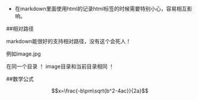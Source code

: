 <script type="text/javascript" src="http://cdn.mathjax.org/mathjax/latest/MathJax.js?config=default"></script>

* 在markdown里面使用html的记录html标签的时候需要特别小心，容易相互影响。



##相对路径

markdown能很好的支持相对路径，没有这个会死人！

例如image.jpg

在同一个目录 ！[](image.jpg)
image目录和当前目录相同  ！[](image/image.jpg)


##数学公式


$$x=\frac{-b\pm\sqrt{b^2-4ac}}{2a}$$
